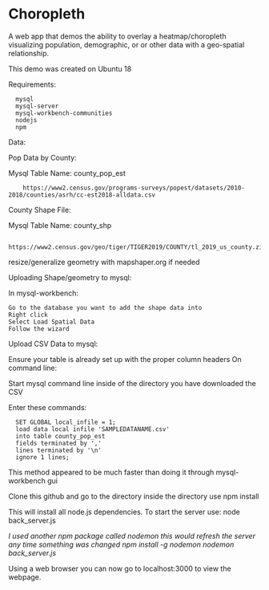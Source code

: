 # Choropleth

A web app that demos the ability to overlay a heatmap/choropleth visualizing
population, demographic, or or other data with a geo-spatial relationship.

This demo was created on Ubuntu 18

Requirements:

      mysql
      mysql-server
      mysql-workbench-communities
      nodejs
      npm

Data:

Pop Data by County:

Mysql Table Name: county_pop_est

        https://www2.census.gov/programs-surveys/popest/datasets/2010-2018/counties/asrh/cc-est2018-alldata.csv

County Shape File:

Mysql Table Name: county_shp

        https://www2.census.gov/geo/tiger/TIGER2019/COUNTY/tl_2019_us_county.zip

resize/generalize geometry with mapshaper.org if needed


Uploading Shape/geometry to mysql:

  In mysql-workbench:

    Go to the database you want to add the shape data into
    Right click
    Select Load Spatial Data
    Follow the wizard

Upload CSV Data to mysql:

  Ensure your table is already set up with the proper column headers
  On command line:

  Start mysql command line inside of the directory you have downloaded the CSV

  Enter these commands:

      SET GLOBAL local_infile = 1;
      load data local infile 'SAMPLEDATANAME.csv'
      into table county_pop_est
      fields terminated by ','
      lines terminated by '\n'
      ignore 1 lines;

  This method appeared to be much faster than doing it through mysql-workbench gui

Clone this github and go to the directory
inside the directory use
  npm install

This will install all node.js dependencies.
To start the server use:
  node back_server.js

  *I used another npm package called nodemon this would refresh the server
  any time something was changed
  npm install -g nodemon
  nodemon back_server.js*

Using a web browser you can now go to localhost:3000 to view the webpage.

